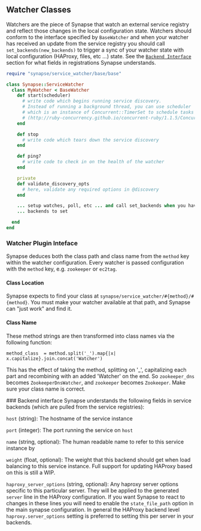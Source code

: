 ## Watcher Classes

Watchers are the piece of Synapse that watch an external service registry
and reflect those changes in the local configuration state. Watchers should
conform to the interface specified by `BaseWatcher` and when your watcher has
received an update from the service registry you should call
`set_backends(new_backends)` to trigger a sync of your watcher state with local
configuration (HAProxy, files, etc ...) state. See the
[`Backend Interface`](#backend_interface) section for what fields in
registrations Synapse understands.

```ruby
require "synapse/service_watcher/base/base"

class Synapse::ServiceWatcher
  class MyWatcher < BaseWatcher
    def start(scheduler)
      # write code which begins running service discovery.
      # Instead of running a background thread, you can use scheduler
      # which is an instance of Concurrent::TimerSet to schedule tasks on a thread pool.
      # (http://ruby-concurrency.github.io/concurrent-ruby/1.1.5/Concurrent/TimerSet.html)
    end

    def stop
      # write code which tears down the service discovery
    end

    def ping?
      # write code to check in on the health of the watcher
    end

    private
    def validate_discovery_opts
      # here, validate any required options in @discovery
    end

    ... setup watches, poll, etc ... and call set_backends when you have new
    ... backends to set

  end
end
```

### Watcher Plugin Inteface
Synapse deduces both the class path and class name from the `method` key within
the watcher configuration.  Every watcher is passed configuration with the
`method` key, e.g. `zookeeper` or `ec2tag`.

#### Class Location
Synapse expects to find your class at `synapse/service_watcher/#{method}/#{method}`.
You must make your watcher available at that path, and Synapse can "just work" and
find it.

#### Class Name
These method strings are then transformed into class names via the following
function:

```
method_class  = method.split('_').map{|x| x.capitalize}.join.concat('Watcher')
```

This has the effect of taking the method, splitting on '_', capitalizing each
part and recombining with an added 'Watcher' on the end. So `zookeeper_dns`
becomes `ZookeeperDnsWatcher`, and `zookeeper` becomes `Zookeeper`. Make sure
your class name is correct.

<a name="backend_interface"/>
### Backend interface
Synapse understands the following fields in service backends (which are pulled
from the service registries):

`host` (string): The hostname of the service instance

`port` (integer): The port running the service on `host`

`name` (string, optional): The human readable name to refer to this service instance by

`weight` (float, optional): The weight that this backend should get when load
balancing to this service instance. Full support for updating HAProxy based on
this is still a WIP.

`haproxy_server_options` (string, optional): Any haproxy server options
specific to this particular server. They will be applied to the generated
`server` line in the HAProxy configuration. If you want Synapse to react to
changes in these lines you will need to enable the `state_file_path` option
in the main synapse configuration. In general the HAProxy backend level
`haproxy.server_options` setting is preferred to setting this per server
in your backends.
